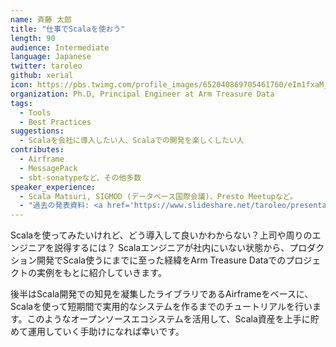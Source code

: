 ```yaml
---
name: 斉藤 太郎
title: "仕事でScalaを使おう"
length: 90
audience: Intermediate
language: Japanese
twitter: taroleo
github: xerial
icon: https://pbs.twimg.com/profile_images/652040869705461760/eIm1fxaM_400x400.jpg
organization: Ph.D, Principal Engineer at Arm Treasure Data
tags:
  - Tools
  - Best Practices
suggestions:
  - Scalaを会社に導入したい人、Scalaでの開発を楽しくしたい人
contributes:
  - Airframe
  - MessagePack
  - sbt-sonatypeなど、その他多数
speaker_experience:
  - Scala Matsuri, SIGMOD (データベース国際会議)、Presto Meetupなど。
  - "過去の発表資料: <a href='https://www.slideshare.net/taroleo/presentations'>https://www.slideshare.net/taroleo/presentations</a>"
---
```

Scalaを使ってみたいけれど、どう導入して良いかわからない？上司や周りのエンジニアを説得するには？ Scalaエンジニアが社内にいない状態から、プロダクション開発でScala使うにまでに至った経緯をArm Treasure Dataでのプロジェクトの実例をもとに紹介していきます。

後半はScala開発での知見を凝集したライブラリであるAirframeをベースに、Scalaを使って短期間で実用的なシステムを作るまでのチュートリアルを行います。このようなオープンソースエコシステムを活用して、Scala資産を上手に貯めて運用していく手助けになれば幸いです。
